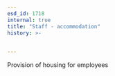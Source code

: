```yaml
---
esd_id: 1718
internal: true
title: "Staff - accommodation"
history: >-
  

---
```


Provision of housing for employees


